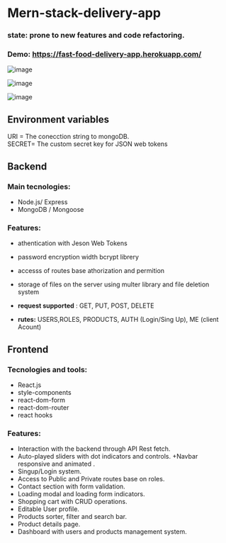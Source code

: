 


# Mern-stack-delivery-app
### state: prone to new features and code refactoring.  
### Demo: https://fast-food-delivery-app.herokuapp.com/

 ![image](https://drive.google.com/uc?export=view&id=1ZejNCwfLN3uflqsjPZdqFWGXU-S3vboS)
 
 ![image](https://drive.google.com/uc?export=view&id=1deChmB_NGZgpBxa2KCGHLY_ZQD3Kj8NL)
 
  ![image](https://drive.google.com/uc?export=view&id=1Pv2IGiVlcZvALZG9UCecEbUtuZad24r6)
  
## Environment variables
  
URI =  The conecction string to mongoDB.  
SECRET= The custom secret key for JSON web tokens  

## Backend

### Main tecnologies:

+ Node.js/ Express  
+ MongoDB / Mongoose  


### Features:

+ athentication with Jeson Web Tokens  

+ password encryption width bcrypt librery  

+ accesss of routes base athorization and permition  

+ storage of files on the server using multer library and file deletion system  

+ **request supported** : GET, PUT, POST, DELETE  

+ **rutes:** USERS,ROLES, PRODUCTS, AUTH (Login/Sing Up), ME (client Acount)  

## Frontend

### Tecnologies and tools:

+ React.js 
+ style-components
+ react-dom-form
+ react-dom-router
+ react hooks 

### Features:
+ Interaction  with  the backend through API Rest fetch.
+ Auto-played sliders with dot indicators and controls.
+Navbar  responsive and animated .
+ Singup/Login system.
+ Access to Public and Private routes base on roles.
+ Contact section with form validation.
+ Loading modal and loading form indicators.
+ Shopping cart with CRUD operations.
+ Editable User profile. 
+ Products sorter, filter and search bar.
+ Product details page.
+ Dashboard with users and products management system. 

